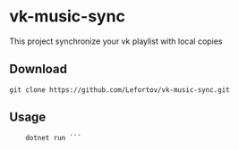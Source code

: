 # vk-music-sync
 This project synchronize your vk playlist with local copies
## Download

``` git clone https://github.com/Lefortov/vk-music-sync.git ```

## Usage

``` cd vk-music-sync
    dotnet run ```
